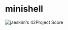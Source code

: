 # minishell
![jaeskim's 42Project Score](https://badge42.herokuapp.com/api/project/letumany/minishell)
